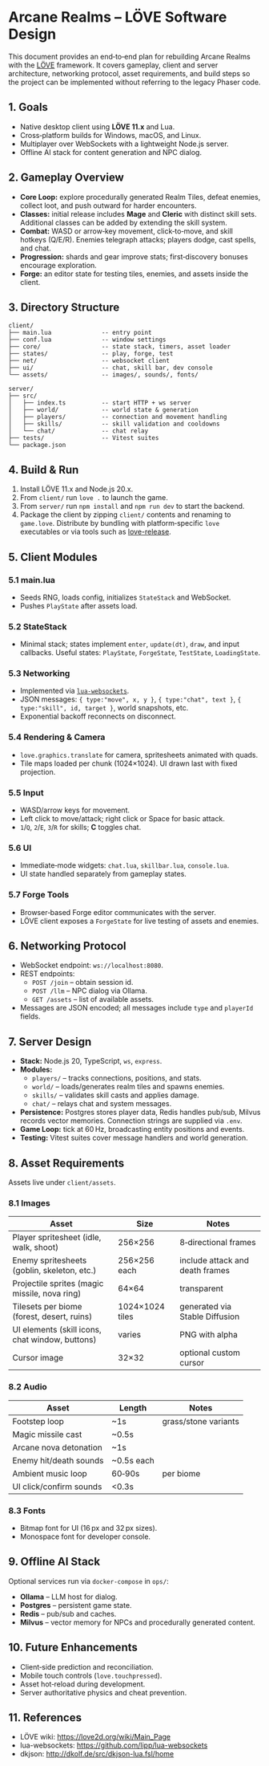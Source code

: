 # Arcane Realms – LÖVE Software Design

This document provides an end‑to‑end plan for rebuilding Arcane Realms with the
[LÖVE](https://love2d.org/) framework. It covers gameplay, client and server
architecture, networking protocol, asset requirements, and build steps so the
project can be implemented without referring to the legacy Phaser code.

## 1. Goals
- Native desktop client using **LÖVE 11.x** and Lua.
- Cross‑platform builds for Windows, macOS, and Linux.
- Multiplayer over WebSockets with a lightweight Node.js server.
- Offline AI stack for content generation and NPC dialog.

## 2. Gameplay Overview
- **Core Loop:** explore procedurally generated Realm Tiles, defeat enemies,
  collect loot, and push outward for harder encounters.
- **Classes:** initial release includes **Mage** and **Cleric** with distinct
  skill sets. Additional classes can be added by extending the skill system.
- **Combat:** WASD or arrow‑key movement, click‑to‑move, and skill hotkeys
  (Q/E/R). Enemies telegraph attacks; players dodge, cast spells, and chat.
- **Progression:** shards and gear improve stats; first‑discovery bonuses
  encourage exploration.
- **Forge:** an editor state for testing tiles, enemies, and assets inside the
  client.

## 3. Directory Structure
```
client/
├── main.lua              -- entry point
├── conf.lua              -- window settings
├── core/                 -- state stack, timers, asset loader
├── states/               -- play, forge, test
├── net/                  -- websocket client
├── ui/                   -- chat, skill bar, dev console
└── assets/               -- images/, sounds/, fonts/

server/
├── src/
│   ├── index.ts          -- start HTTP + ws server
│   ├── world/            -- world state & generation
│   ├── players/          -- connection and movement handling
│   ├── skills/           -- skill validation and cooldowns
│   └── chat/             -- chat relay
├── tests/                -- Vitest suites
└── package.json
```

## 4. Build & Run
1. Install LÖVE 11.x and Node.js 20.x.
2. From `client/` run `love .` to launch the game.
3. From `server/` run `npm install` and `npm run dev` to start the backend.
4. Package the client by zipping `client/` contents and renaming to
   `game.love`. Distribute by bundling with platform‑specific `love`
   executables or via tools such as
   [love-release](https://github.com/pfirsich/love-release).

## 5. Client Modules
### 5.1 main.lua
- Seeds RNG, loads config, initializes `StateStack` and WebSocket.
- Pushes `PlayState` after assets load.

### 5.2 StateStack
- Minimal stack; states implement `enter`, `update(dt)`, `draw`, and input
  callbacks. Useful states: `PlayState`, `ForgeState`, `TestState`,
  `LoadingState`.

### 5.3 Networking
- Implemented via [`lua-websockets`](https://github.com/lipp/lua-websockets).
- JSON messages: `{ type:"move", x, y }`, `{ type:"chat", text }`,
  `{ type:"skill", id, target }`, world snapshots, etc.
- Exponential backoff reconnects on disconnect.

### 5.4 Rendering & Camera
- `love.graphics.translate` for camera, spritesheets animated with quads.
- Tile maps loaded per chunk (1024×1024). UI drawn last with fixed projection.

### 5.5 Input
- WASD/arrow keys for movement.
- Left click to move/attack; right click or Space for basic attack.
- `1`/`Q`, `2`/`E`, `3`/`R` for skills; **C** toggles chat.

### 5.6 UI
- Immediate‑mode widgets: `chat.lua`, `skillbar.lua`, `console.lua`.
- UI state handled separately from gameplay states.

### 5.7 Forge Tools
- Browser‑based Forge editor communicates with the server.
- LÖVE client exposes a `ForgeState` for live testing of assets and enemies.

## 6. Networking Protocol
- WebSocket endpoint: `ws://localhost:8080`.
- REST endpoints:
  - `POST /join` – obtain session id.
  - `POST /llm` – NPC dialog via Ollama.
  - `GET /assets` – list of available assets.
- Messages are JSON encoded; all messages include `type` and `playerId` fields.

## 7. Server Design
- **Stack:** Node.js 20, TypeScript, `ws`, `express`.
- **Modules:**
  - `players/` – tracks connections, positions, and stats.
  - `world/` – loads/generates realm tiles and spawns enemies.
  - `skills/` – validates skill casts and applies damage.
  - `chat/` – relays chat and system messages.
- **Persistence:** Postgres stores player data, Redis handles pub/sub, Milvus
  records vector memories. Connection strings are supplied via `.env`.
- **Game Loop:** tick at 60 Hz, broadcasting entity positions and events.
- **Testing:** Vitest suites cover message handlers and world generation.

## 8. Asset Requirements
Assets live under `client/assets`.

### 8.1 Images
| Asset | Size | Notes |
|-------|------|------|
| Player spritesheet (idle, walk, shoot) | 256×256 | 8‑directional frames |
| Enemy spritesheets (goblin, skeleton, etc.) | 256×256 each | include attack and death frames |
| Projectile sprites (magic missile, nova ring) | 64×64 | transparent |
| Tilesets per biome (forest, desert, ruins) | 1024×1024 tiles | generated via Stable Diffusion |
| UI elements (skill icons, chat window, buttons) | varies | PNG with alpha |
| Cursor image | 32×32 | optional custom cursor |

### 8.2 Audio
| Asset | Length | Notes |
|-------|--------|------|
| Footstep loop | ~1s | grass/stone variants |
| Magic missile cast | ~0.5s | |
| Arcane nova detonation | ~1s | |
| Enemy hit/death sounds | ~0.5s each | |
| Ambient music loop | 60‑90s | per biome |
| UI click/confirm sounds | <0.3s | |

### 8.3 Fonts
- Bitmap font for UI (16 px and 32 px sizes).
- Monospace font for developer console.

## 9. Offline AI Stack
Optional services run via `docker-compose` in `ops/`:
- **Ollama** – LLM host for dialog.
- **Postgres** – persistent game state.
- **Redis** – pub/sub and caches.
- **Milvus** – vector memory for NPCs and procedurally generated content.

## 10. Future Enhancements
- Client‑side prediction and reconciliation.
- Mobile touch controls (`love.touchpressed`).
- Asset hot‑reload during development.
- Server authoritative physics and cheat prevention.

## 11. References
- LÖVE wiki: https://love2d.org/wiki/Main_Page
- lua-websockets: https://github.com/lipp/lua-websockets
- dkjson: http://dkolf.de/src/dkjson-lua.fsl/home

